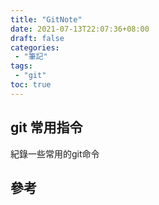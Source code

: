 ```yaml
---
title: "GitNote"
date: 2021-07-13T22:07:36+08:00
draft: false
categories:
 - "筆記"
tags:
 - "git"
toc: true
---
```


## git 常用指令
<!-- 簡介 -->

紀錄一些常用的git命令

<!--more-->

### 



## 參考
